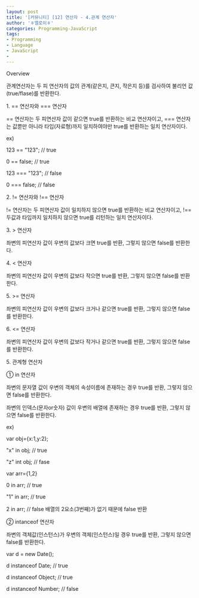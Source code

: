 ```yaml
---
layout: post
title: '[커뮤니티] [12] 연산자 - 4.관계 연산자'
author: 'ㅎ엘로이ㅎ'
categories: Programming-JavaScript
tags:
- Programming
- Language
- JavaScript
-
---
```



<script> location.href='https://cafe.naver.com/develoid/701886' ; </script>

<p>Overview</p>
<p>관계연산자는 두 피 연산자의 값의 관계(같은지, 큰지, 작은지 등)를 검사하여 불리언 값(true/flase)를 반환한다.</p>
<p>1. == 연산자와 === 연산자</p>
<p>== 연산자는 두 피연산자 값이 같으면 true를 반환하는 비교 연산자이고, === 연산자는 값뿐만 아니라 타입(자료형)까지 일치하여야만 true를 반환하는 일치 연산자이다.</p>
<p>ex)</p>
<p>123 == "123";&nbsp;// true</p>
<p>0 == false;&nbsp;// true</p>
<p>123 === "123";&nbsp;// false</p>
<p>0 === false;&nbsp;// false</p>
<p>2. != 연산자와 !== 연산자</p>
<p>!= 연산자는 두 피연산자 값이 일치하지 않으면 true를 반환하는 비교 연산자이고,&nbsp;!== 두값과 타입까지 일치하지 않으면 true를 리턴하는 일치 연산자이다.</p>
<p>3.&nbsp;&gt; 연산자</p>
<p>좌변의 피연산자 값이 우변의 값보다 크면 true를 반환, 그렇지 않으면 false를 반환한다.</p>
<p>4. &lt; 연산자</p>
<p>좌변의 피연산자 값이 우변의 값보다 작으면 true를 반환, 그렇지 않으면 false를 반환한다.</p>
<p>5. &gt;= 연산자</p>
<p>좌변의 피연산자 값이 우변의 값보다 크거나 같으면&nbsp;true를 반환, 그렇지 않으면 false를 반환한다.</p>
<p>6. &lt;= 연산자</p>
<p>좌변의 피연산자 값이 우변의 값보다&nbsp;작거나 같으면&nbsp;true를 반환, 그렇지 않으면 false를 반환한다.</p>
<p>5. 관계형 연산자</p>
<p>① in 연산자</p>
<p>좌변의 문자열 값이 우변의 객체의 속성이름에 존재하는 경우 true를 반환, 그렇지 않으면 false를 반환한다.</p>
<p>좌변의 인덱스(문자or숫자) 값이 우변의 배열에 존재하는 경우 true를 반환, 그렇지 않으면 false를 반환한다.</p>
<p>ex)</p>
<p>var obj={x:1,y:2};</p>
<p>"x" in obj;&nbsp;// true</p>
<p>"z" int obj;&nbsp;// fase</p>
<p>var arr={1,2}</p>
<p>0 in arr;&nbsp;// true</p>
<p>"1" in arr;&nbsp;// true</p>
<p>2&nbsp;in arr;&nbsp;// false 배열의 2요소(3번째)가 없기 때문에 false 반환</p>
<p>② intanceof 연산자</p>
<p>좌변의 객체값(인스턴스)가 우변의 객체(인스턴스)일 경우 true를 반환, 그렇지 않으면 false를 반환한다.</p>
<p>var d = new Date();</p>
<p>d instanceof Date;&nbsp;// true</p>
<p>d instanceof Object;&nbsp;// true</p>
<p>d instanceof Number;&nbsp;// false</p>
<p></p>
